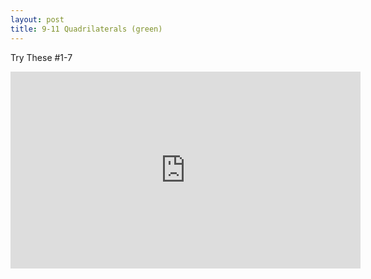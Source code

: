 ```yaml
---
layout: post
title: 9-11 Quadrilaterals (green)
---
```

Try These #1-7
<iframe width="560" height="315" src="https://www.youtube.com/embed/sMMeygk22I8" frameborder="0" allowfullscreen></iframe>
